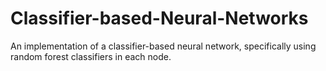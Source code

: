 # Classifier-based-Neural-Networks
An implementation of a classifier-based neural network, specifically using random forest classifiers in each node.
